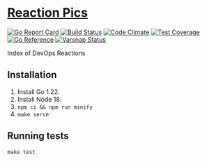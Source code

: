 [Reaction Pics](https://www.reaction.pics)
==========================================

[![Go Report Card](https://goreportcard.com/badge/github.com/albertyw/reaction-pics)](https://goreportcard.com/report/github.com/albertyw/reaction-pics)
[![Build Status](https://drone.albertyw.com/api/badges/albertyw/reaction-pics/status.svg)](https://drone.albertyw.com/albertyw/reaction-pics)
[![Code Climate](https://codeclimate.com/github/albertyw/reaction-pics/badges/gpa.svg)](https://codeclimate.com/github/albertyw/reaction-pics)
[![Test Coverage](https://api.codeclimate.com/v1/badges/cb131df54d39de0eae87/test_coverage)](https://codeclimate.com/github/albertyw/reaction-pics/test_coverage)
[![Go Reference](https://pkg.go.dev/badge/github.com/albertyw/reaction-pics.svg)](https://pkg.go.dev/github.com/albertyw/reaction-pics)
[![Varsnap Status](https://www.varsnap.com/project/21c8d433-e4e0-4610-950c-5146717431a6/varsnap_badge.svg)](https://www.varsnap.com/project/21c8d433-e4e0-4610-950c-5146717431a6/)

Index of DevOps Reactions

## Installation

1.  Install Go 1.22.
2.  Install Node 18.
3.  `npm ci && npm run minify`
4.  `make serve`

## Running tests

```
make test
```
